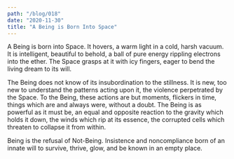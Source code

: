 ```yaml
---
path: "/blog/018"
date: "2020-11-30"
title: "A Being is Born Into Space"
---
```


A Being is born into Space. It hovers, a warm light in a cold, harsh vacuum. It is intelligent, beautiful to behold, a ball of pure energy rippling electrons into the ether. The Space grasps at it with icy fingers, eager to bend the living dream to its will.

The Being does not know of its insubordination to the stillness. It is new, too new to understand the patterns acting upon it, the violence perpetrated by the Space. To the Being, these actions are but moments, flickers in time, things which are and always were, without a doubt. The Being is as powerful as it must be, an equal and opposite reaction to the gravity which holds it down, the winds which rip at its essence, the corrupted cells which threaten to collapse it from within.

Being is the refusal of Not-Being. Insistence and noncompliance born of an innate will to survive, thrive, glow, and be known in an empty place.
